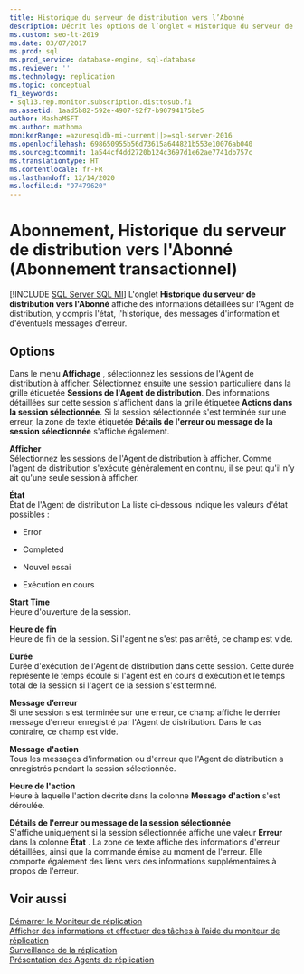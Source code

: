 ```yaml
---
title: Historique du serveur de distribution vers l’Abonné
description: Décrit les options de l’onglet « Historique du serveur de distribution vers l’Abonné » dans SQL Server Management Studio (SSMS).
ms.custom: seo-lt-2019
ms.date: 03/07/2017
ms.prod: sql
ms.prod_service: database-engine, sql-database
ms.reviewer: ''
ms.technology: replication
ms.topic: conceptual
f1_keywords:
- sql13.rep.monitor.subscription.disttosub.f1
ms.assetid: 1aad5b82-592e-4907-92f7-b90794175be5
author: MashaMSFT
ms.author: mathoma
monikerRange: =azuresqldb-mi-current||>=sql-server-2016
ms.openlocfilehash: 698650955b56d73615a644821b553e10076ab040
ms.sourcegitcommit: 1a544cf4dd2720b124c3697d1e62ae7741db757c
ms.translationtype: HT
ms.contentlocale: fr-FR
ms.lasthandoff: 12/14/2020
ms.locfileid: "97479620"
---
```

# <a name="subscription-distributor-to-subscriber-history-transactional-subscription"></a>Abonnement, Historique du serveur de distribution vers l'Abonné (Abonnement transactionnel)
[!INCLUDE [SQL Server SQL MI](../../includes/applies-to-version/sql-asdbmi.md)]
  L'onglet **Historique du serveur de distribution vers l'Abonné** affiche des informations détaillées sur l'Agent de distribution, y compris l'état, l'historique, des messages d'information et d'éventuels messages d'erreur.  
  
## <a name="options"></a>Options  
 Dans le menu **Affichage** , sélectionnez les sessions de l'Agent de distribution à afficher. Sélectionnez ensuite une session particulière dans la grille étiquetée **Sessions de l'Agent de distribution**. Des informations détaillées sur cette session s'affichent dans la grille étiquetée **Actions dans la session sélectionnée**. Si la session sélectionnée s'est terminée sur une erreur, la zone de texte étiquetée **Détails de l'erreur ou message de la session sélectionnée** s'affiche également.  
  
 **Afficher**  
 Sélectionnez les sessions de l'Agent de distribution à afficher. Comme l'agent de distribution s'exécute généralement en continu, il se peut qu'il n'y ait qu'une seule session à afficher.  
  
 **État**  
 État de l'Agent de distribution La liste ci-dessous indique les valeurs d'état possibles :  
  
-   Error  
  
-   Completed  
  
-   Nouvel essai  
  
-   Exécution en cours  
  
 **Start Time**  
 Heure d'ouverture de la session.  
  
 **Heure de fin**  
 Heure de fin de la session. Si l'agent ne s'est pas arrêté, ce champ est vide.  
  
 **Durée**  
 Durée d'exécution de l'Agent de distribution dans cette session. Cette durée représente le temps écoulé si l'agent est en cours d'exécution et le temps total de la session si l'agent de la session s'est terminé.  
  
 **Message d’erreur**  
 Si une session s'est terminée sur une erreur, ce champ affiche le dernier message d'erreur enregistré par l'Agent de distribution. Dans le cas contraire, ce champ est vide.  
  
 **Message d'action**  
 Tous les messages d'information ou d'erreur que l'Agent de distribution a enregistrés pendant la session sélectionnée.  
  
 **Heure de l'action**  
 Heure à laquelle l'action décrite dans la colonne **Message d'action** s'est déroulée.  
  
 **Détails de l'erreur ou message de la session sélectionnée**  
 S'affiche uniquement si la session sélectionnée affiche une valeur **Erreur** dans la colonne **État** . La zone de texte affiche des informations d'erreur détaillées, ainsi que la commande émise au moment de l'erreur. Elle comporte également des liens vers des informations supplémentaires à propos de l'erreur.  
  
## <a name="see-also"></a>Voir aussi  
 [Démarrer le Moniteur de réplication](../../relational-databases/replication/monitor/start-the-replication-monitor.md)   
 [Afficher des informations et effectuer des tâches à l’aide du moniteur de réplication](../../relational-databases/replication/monitor/view-information-and-perform-tasks-replication-monitor.md)   
 [Surveillance de la réplication](../../relational-databases/replication/monitor/monitoring-replication.md)   
 [Présentation des Agents de réplication](../../relational-databases/replication/agents/replication-agents-overview.md)  
  
  
